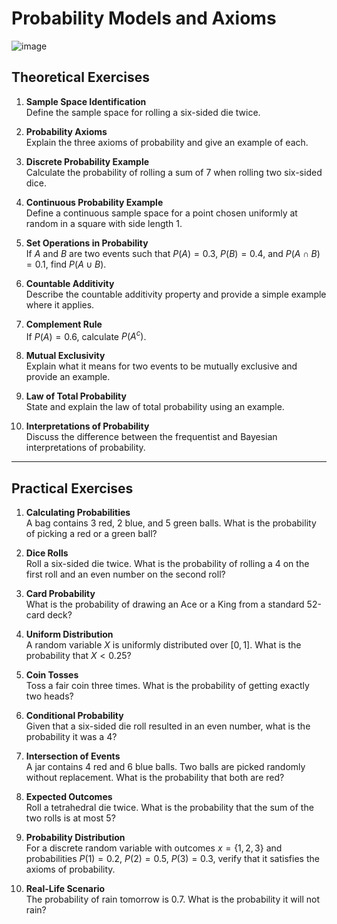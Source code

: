 # Probability Models and Axioms

![image](https://img.freepik.com/premium-photo/green-table-with-many-dice-including-one-that-says-one_1034303-378219.jpg)

## Theoretical Exercises

1. **Sample Space Identification**  
   Define the sample space for rolling a six-sided die twice.

2. **Probability Axioms**  
   Explain the three axioms of probability and give an example of each.

3. **Discrete Probability Example**  
   Calculate the probability of rolling a sum of 7 when rolling two six-sided dice.

4. **Continuous Probability Example**  
   Define a continuous sample space for a point chosen uniformly at random in a square with side length 1.

5. **Set Operations in Probability**  
   If $A$ and $B$ are two events such that $P(A) = 0.3$, $P(B) = 0.4$, and $P(A \cap B) = 0.1$, find $P(A \cup B)$.

6. **Countable Additivity**  
   Describe the countable additivity property and provide a simple example where it applies.

7. **Complement Rule**  
   If $P(A) = 0.6$, calculate $P(A^c)$.

8. **Mutual Exclusivity**  
   Explain what it means for two events to be mutually exclusive and provide an example.

9. **Law of Total Probability**  
   State and explain the law of total probability using an example.

10. **Interpretations of Probability**  
    Discuss the difference between the frequentist and Bayesian interpretations of probability.

---

## Practical Exercises

1. **Calculating Probabilities**  
   A bag contains 3 red, 2 blue, and 5 green balls. What is the probability of picking a red or a green ball?

2. **Dice Rolls**  
   Roll a six-sided die twice. What is the probability of rolling a 4 on the first roll and an even number on the second roll?

3. **Card Probability**  
   What is the probability of drawing an Ace or a King from a standard 52-card deck?

4. **Uniform Distribution**  
   A random variable $X$ is uniformly distributed over $[0, 1]$. What is the probability that $X < 0.25$?

5. **Coin Tosses**  
   Toss a fair coin three times. What is the probability of getting exactly two heads?

6. **Conditional Probability**  
   Given that a six-sided die roll resulted in an even number, what is the probability it was a 4?

7. **Intersection of Events**  
   A jar contains 4 red and 6 blue balls. Two balls are picked randomly without replacement. What is the probability that both are red?

8. **Expected Outcomes**  
   Roll a tetrahedral die twice. What is the probability that the sum of the two rolls is at most 5?

9. **Probability Distribution**  
   For a discrete random variable with outcomes $x = \lbrace 1, 2, 3 \rbrace$ and probabilities $P(1) = 0.2$, $P(2) = 0.5$, $P(3) = 0.3$, verify that it satisfies the axioms of probability.

10. **Real-Life Scenario**  
    The probability of rain tomorrow is $0.7$. What is the probability it will not rain?
